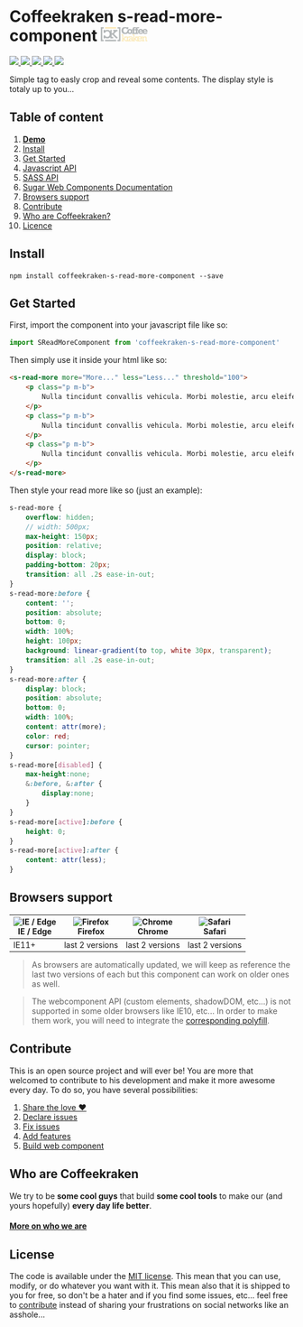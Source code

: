 # Coffeekraken s-read-more-component <img src=".resources/coffeekraken-logo.jpg" height="25px" />

<p>
	<a href="https://travis-ci.org/Coffeekraken/s-read-more-component">
		<img src="https://img.shields.io/travis/Coffeekraken/s-read-more-component.svg?style=flat-square" />
	</a>
	<a href="https://www.npmjs.com/package/coffeekraken-s-read-more-component">
		<img src="https://img.shields.io/npm/v/coffeekraken-s-read-more-component.svg?style=flat-square" />
	</a>
	<a href="https://github.com/coffeekraken/s-read-more-component/blob/master/LICENSE.txt">
		<img src="https://img.shields.io/npm/l/coffeekraken-s-read-more-component.svg?style=flat-square" />
	</a>
	<!-- <a href="https://github.com/coffeekraken/s-read-more-component">
		<img src="https://img.shields.io/npm/dt/coffeekraken-s-read-more-component.svg?style=flat-square" />
	</a>
	<a href="https://github.com/coffeekraken/s-read-more-component">
		<img src="https://img.shields.io/github/forks/coffeekraken/s-read-more-component.svg?style=social&label=Fork&style=flat-square" />
	</a>
	<a href="https://github.com/coffeekraken/s-read-more-component">
		<img src="https://img.shields.io/github/stars/coffeekraken/s-read-more-component.svg?style=social&label=Star&style=flat-square" />
	</a> -->
	<a href="https://twitter.com/coffeekrakenio">
		<img src="https://img.shields.io/twitter/url/http/coffeekrakenio.svg?style=social&style=flat-square" />
	</a>
	<a href="http://coffeekraken.io">
		<img src="https://img.shields.io/twitter/url/http/shields.io.svg?style=flat-square&label=coffeekraken.io&colorB=f2bc2b&style=flat-square" />
	</a>
</p>

Simple tag to easly crop and reveal some contents. The display style is totaly up to you...

## Table of content

1. **[Demo](http://components.coffeekraken.io/app/s-read-more-component)**
2. [Install](#readme-install)
3. [Get Started](#readme-get-started)
4. [Javascript API](doc/js)
5. [SASS API](doc/sass)
6. [Sugar Web Components Documentation](https://github.com/Coffeekraken/sugar/blob/master/doc/js/webcomponents.md)
7. [Browsers support](#readme-browsers-support)
8. [Contribute](#readme-contribute)
9. [Who are Coffeekraken?](#readme-who-are-coffeekraken)
10. [Licence](#readme-license)

<a name="readme-install"></a>
## Install

```
npm install coffeekraken-s-read-more-component --save
```

<a name="readme-get-started"></a>
## Get Started

First, import the component into your javascript file like so:

```js
import SReadMoreComponent from 'coffeekraken-s-read-more-component'
```

Then simply use it inside your html like so:

```html
<s-read-more more="More..." less="Less..." threshold="100">
	<p class="p m-b">
		Nulla tincidunt convallis vehicula. Morbi molestie, arcu eleifend elementum faucibus, sapien diam faucibus sem, ac commodo metus dolor eget odio. Suspendisse et nulla lectus. Mauris facilisis, nulla in maximus lacinia, justo nisi dapibus nibh, quis volutpat neque nulla in ipsum. Pellentesque fermentum lectus eros, nec interdum nisi porttitor non. Suspendisse.
	</p>
	<p class="p m-b">
		Nulla tincidunt convallis vehicula. Morbi molestie, arcu eleifend elementum faucibus, sapien diam faucibus sem, ac commodo metus dolor eget odio. Suspendisse et nulla lectus. Mauris facilisis, nulla in maximus lacinia, justo nisi dapibus nibh, quis volutpat neque nulla in ipsum. Pellentesque fermentum lectus eros, nec interdum nisi porttitor non. Suspendisse.
	</p>
	<p class="p m-b">
		Nulla tincidunt convallis vehicula. Morbi molestie, arcu eleifend elementum faucibus, sapien diam faucibus sem, ac commodo metus dolor eget odio. Suspendisse et nulla lectus. Mauris facilisis, nulla in maximus lacinia, justo nisi dapibus nibh, quis volutpat neque nulla in ipsum. Pellentesque fermentum lectus eros, nec interdum nisi porttitor non. Suspendisse.
	</p>
</s-read-more>
```

Then style your read more like so (just an example):

```scss
s-read-more {
	overflow: hidden;
	// width: 500px;
	max-height: 150px;
	position: relative;
	display: block;
	padding-bottom: 20px;
	transition: all .2s ease-in-out;
}
s-read-more:before {
	content: '';
	position: absolute;
	bottom: 0;
	width: 100%;
	height: 100px;
	background: linear-gradient(to top, white 30px, transparent);
	transition: all .2s ease-in-out;
}
s-read-more:after {
	display: block;
	position: absolute;
	bottom: 0;
	width: 100%;
	content: attr(more);
	color: red;
	cursor: pointer;
}
s-read-more[disabled] {
	max-height:none;
	&:before, &:after {
		display:none;
	}
}
s-read-more[active]:before {
	height: 0;
}
s-read-more[active]:after {
	content: attr(less);
}
```

<a id="readme-browsers-support"></a>
## Browsers support

| <img src="https://raw.githubusercontent.com/godban/browsers-support-badges/master/src/images/edge.png" alt="IE / Edge" width="16px" height="16px" /></br>IE / Edge | <img src="https://raw.githubusercontent.com/godban/browsers-support-badges/master/src/images/firefox.png" alt="Firefox" width="16px" height="16px" /></br>Firefox | <img src="https://raw.githubusercontent.com/godban/browsers-support-badges/master/src/images/chrome.png" alt="Chrome" width="16px" height="16px" /></br>Chrome | <img src="https://raw.githubusercontent.com/godban/browsers-support-badges/master/src/images/safari.png" alt="Safari" width="16px" height="16px" /></br>Safari |
| --------- | --------- | --------- | --------- |
| IE11+ | last 2 versions| last 2 versions| last 2 versions

> As browsers are automatically updated, we will keep as reference the last two versions of each but this component can work on older ones as well.

> The webcomponent API (custom elements, shadowDOM, etc...) is not supported in some older browsers like IE10, etc... In order to make them work, you will need to integrate the [corresponding polyfill](https://www.webcomponents.org/polyfills).

<a id="readme-contribute"></a>
## Contribute

This is an open source project and will ever be! You are more that welcomed to contribute to his development and make it more awesome every day.
To do so, you have several possibilities:

1. [Share the love ❤️](https://github.com/Coffeekraken/coffeekraken/blob/master/contribute.md#contribute-share-the-love)
2. [Declare issues](https://github.com/Coffeekraken/coffeekraken/blob/master/contribute.md#contribute-declare-issues)
3. [Fix issues](https://github.com/Coffeekraken/coffeekraken/blob/master/contribute.md#contribute-fix-issues)
4. [Add features](https://github.com/Coffeekraken/coffeekraken/blob/master/contribute.md#contribute-add-features)
5. [Build web component](https://github.com/Coffeekraken/coffeekraken/blob/master/contribute.md#contribute-build-web-component)

<a id="readme-who-are-coffeekraken"></a>
## Who are Coffeekraken

We try to be **some cool guys** that build **some cool tools** to make our (and yours hopefully) **every day life better**.  

#### [More on who we are](https://github.com/Coffeekraken/coffeekraken/blob/master/who-are-we.md)

<a id="readme-license"></a>
## License

The code is available under the [MIT license](LICENSE.txt). This mean that you can use, modify, or do whatever you want with it. This mean also that it is shipped to you for free, so don't be a hater and if you find some issues, etc... feel free to [contribute](https://github.com/Coffeekraken/coffeekraken/blob/master/contribute.md) instead of sharing your frustrations on social networks like an asshole...
